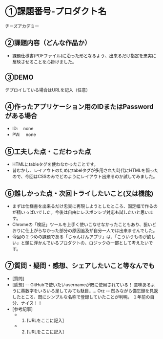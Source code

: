 # ①課題番号-プロダクト名

チーズアカデミー

## ②課題内容（どんな作品か）

- 課題仕様書(PDFファイル)に沿った形となるよう、出来るだけ指定を忠実に反映させることを心掛けました。

## ③DEMO

デプロイしている場合はURLを記入（任意）

## ④作ったアプリケーション用のIDまたはPasswordがある場合

- ID: 　none
- PW: 　none

## ⑤工夫した点・こだわった点

- HTMLにtableタグを使わなかったことです。
- 昔むかし、レイアウトのためにtabelタグが多用された時代にHTMLを齧ったので、今回はCSSのみでどのようにレイアウト出来るのか試してみました。

## ⑥難しかった点・次回トライしたいこと(又は機能)

- まずは仕様書を出来るだけ忠実に再現しようとしたところ、固定幅で作るのが精いっぱいでした。今後は自由にレスポンシブ対応も試したいと思います。
- Chromeの「検証」ツールを上手く使いこなせなかったこともあり、狙いどおりに仕上がらなかった部分の原因追及が自分一人では出来ませんでした。
- 今回の２つめの課題である「じゃんけんアプリ」は、「こういうものが欲しい」と頭に浮かんでいるプロダクトの、ロジックの一部として考えたいです。

## ⑦質問・疑問・感想、シェアしたいこと等なんでも

- [質問]
- [感想]
-- GitHubで使いたいusernameが既に使用されている！ 意味あるように英数字をいろいろ足してみても駄目…… Orz
-- 凹みながら備忘録を見返したところ、既にシンプルな名称で登録していたことが判明。 １年前の自分、ナイス！！
- [参考記事]
  - 1. [URLをここに記入]
  - 2. [URLをここに記入]
